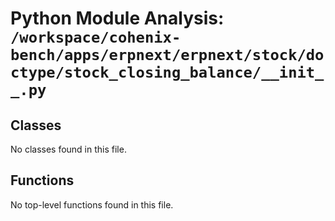 # Python Module Analysis: `/workspace/cohenix-bench/apps/erpnext/erpnext/stock/doctype/stock_closing_balance/__init__.py`

## Classes

No classes found in this file.


## Functions

No top-level functions found in this file.
